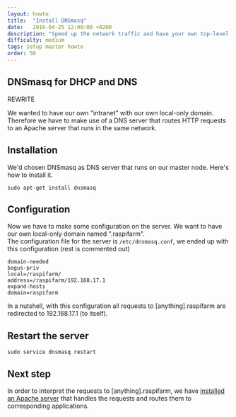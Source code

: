 ```yaml
---
layout: howto
title:  "Install DNSmasq"
date:   2016-04-25 12:00:00 +0200
description: "Speed up the network traffic and have your own top-level Domain: http://whatever-you-like.raspifarm"
difficulty: medium
tags: setup master howto
order: 50
---
```



## DNSmasq for DHCP and DNS



REWRITE

We wanted to have our own "intranet" with our own local-only domain. Therefore we have to make use of a DNS server that routes HTTP requests to an Apache server that runs in the same network.

## Installation

We'd chosen DNSmasq as DNS server that runs on our master node. Here's how to install it.

```shell
sudo apt-get install dnsmasq
```

## Configuration

Now we have to make some configuration on the server. We want to have our own local-only domain named ".raspifarm".  
The configuration file for the server is  `/etc/dnsmasq.conf`, we ended up with this configuration (rest is commented out)

```shell
domain-needed
bogus-priv
local=/raspifarm/
address=/raspifarm/192.168.17.1
expand-hosts
domain=raspifarm
```

In a nutshell, with this configuration all requests to [anything].raspifarm are redirected to 192.168.17.1 (to itself).

## Restart the server

```shell
sudo service dnsmasq restart
```

## Next step

In order to interpret the requests to [anything].raspifarm, we have [installed an Apache server](/howto/install-apache) that handles the requests and routes them to corresponding applications.
